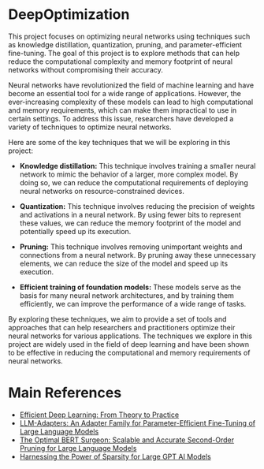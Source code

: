 # DeepOptimization 

This project focuses on optimizing neural networks using techniques such as knowledge distillation, quantization, pruning, and parameter-efficient fine-tuning. The goal of this project is to explore methods that can help reduce the computational complexity and memory footprint of neural networks without compromising their accuracy.

Neural networks have revolutionized the field of machine learning and have become an essential tool for a wide range of applications. However, the ever-increasing complexity of these models can lead to high computational and memory requirements, which can make them impractical to use in certain settings. To address this issue, researchers have developed a variety of techniques to optimize neural networks.

Here are some of the key techniques that we will be exploring in this project:

+ **Knowledge distillation:** This technique involves training a smaller neural network to mimic the behavior of a larger, more complex model. By doing so, we can reduce the computational requirements of deploying neural networks on resource-constrained devices.

+ **Quantization:** This technique involves reducing the precision of weights and activations in a neural network. By using fewer bits to represent these values, we can reduce the memory footprint of the model and potentially speed up its execution.

+ **Pruning:** This technique involves removing unimportant weights and connections from a neural network. By pruning away these unnecessary elements, we can reduce the size of the model and speed up its execution.

+ **Efficient training of foundation models:** These models serve as the basis for many neural network architectures, and by training them efficiently, we can improve the performance of a wide range of tasks.

By exploring these techniques, we aim to provide a set of tools and approaches that can help researchers and practitioners optimize their neural networks for various applications. The techniques we explore in this project are widely used in the field of deep learning and have been shown to be effective in reducing the computational and memory requirements of neural networks.

# Main References

+ [Efficient Deep Learning: From Theory to Practice](https://dspace.mit.edu/handle/1721.1/140065)
+ [LLM-Adapters: An Adapter Family for Parameter-Efficient Fine-Tuning of Large Language Models](https://arxiv.org/abs/2304.01933)
+ [The Optimal BERT Surgeon: Scalable and Accurate Second-Order Pruning for Large Language Models](https://arxiv.org/abs/2203.07259)
+ [Harnessing the Power of Sparsity for Large GPT AI Models](https://www.cerebras.net/blog/harnessing-the-power-of-sparsity-for-large-gpt-ai-models)
